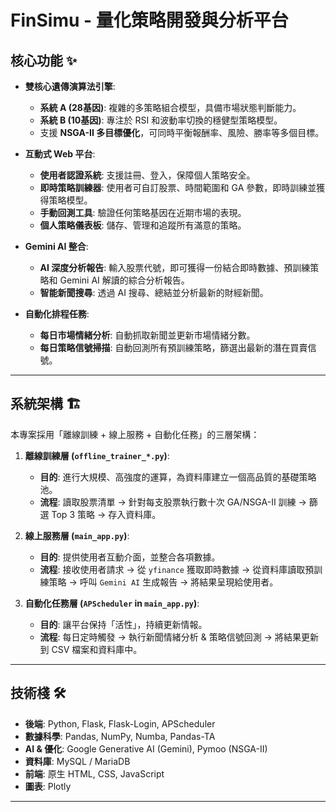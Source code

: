 # FinSimu - 量化策略開發與分析平台


## 核心功能 ✨

-   **雙核心遺傳演算法引擎**:
    -   **系統 A (28基因)**: 複雜的多策略組合模型，具備市場狀態判斷能力。
    -   **系統 B (10基因)**: 專注於 RSI 和波動率切換的穩健型策略模型。
    -   支援 **NSGA-II 多目標優化**，可同時平衡報酬率、風險、勝率等多個目標。

-   **互動式 Web 平台**:
    -   **使用者認證系統**: 支援註冊、登入，保障個人策略安全。
    -   **即時策略訓練器**: 使用者可自訂股票、時間範圍和 GA 參數，即時訓練並獲得策略模型。
    -   **手動回測工具**: 驗證任何策略基因在近期市場的表現。
    -   **個人策略儀表板**: 儲存、管理和追蹤所有滿意的策略。

-   **Gemini AI 整合**:
    -   **AI 深度分析報告**: 輸入股票代號，即可獲得一份結合即時數據、預訓練策略和 Gemini AI 解讀的綜合分析報告。
    -   **智能新聞搜尋**: 透過 AI 搜尋、總結並分析最新的財經新聞。

-   **自動化排程任務**:
    -   **每日市場情緒分析**: 自動抓取新聞並更新市場情緒分數。
    -   **每日策略信號掃描**: 自動回測所有預訓練策略，篩選出最新的潛在買賣信號。

---

## 系統架構 🏗️

本專案採用「離線訓練 + 線上服務 + 自動化任務」的三層架構：

1.  **離線訓練層 (`offline_trainer_*.py`)**:
    -   **目的**: 進行大規模、高強度的運算，為資料庫建立一個高品質的基礎策略池。
    -   **流程**: 讀取股票清單 -> 針對每支股票執行數十次 GA/NSGA-II 訓練 -> 篩選 Top 3 策略 -> 存入資料庫。

2.  **線上服務層 (`main_app.py`)**:
    -   **目的**: 提供使用者互動介面，並整合各項數據。
    -   **流程**: 接收使用者請求 -> 從 `yfinance` 獲取即時數據 -> 從資料庫讀取預訓練策略 -> 呼叫 `Gemini AI` 生成報告 -> 將結果呈現給使用者。

3.  **自動化任務層 (`APScheduler` in `main_app.py`)**:
    -   **目的**: 讓平台保持「活性」，持續更新情報。
    -   **流程**: 每日定時觸發 -> 執行新聞情緒分析 & 策略信號回測 -> 將結果更新到 CSV 檔案和資料庫中。

---

## 技術棧 🛠️

-   **後端**: Python, Flask, Flask-Login, APScheduler
-   **數據科學**: Pandas, NumPy, Numba, Pandas-TA
-   **AI & 優化**: Google Generative AI (Gemini), Pymoo (NSGA-II)
-   **資料庫**: MySQL / MariaDB
-   **前端**: 原生 HTML, CSS, JavaScript 
-   **圖表**: Plotly

---


